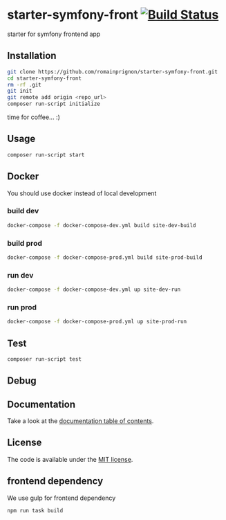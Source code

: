 # starter-symfony-front [![Build Status](https://travis-ci.org/romainPrignon/starter-symfony-front.svg?branch=master)](https://travis-ci.org/romainPrignon/starter-symfony-front)

starter for symfony frontend app



## Installation

```sh
git clone https://github.com/romainprignon/starter-symfony-front.git
cd starter-symfony-front
rm -rf .git
git init
git remote add origin <repo_url>
composer run-script initialize
```
time for coffee... :)


## Usage

```sh
composer run-script start
```


## Docker

You should use docker instead of local development

### build dev
```sh
docker-compose -f docker-compose-dev.yml build site-dev-build
```

### build prod
```sh
docker-compose -f docker-compose-prod.yml build site-prod-build
```

### run dev
```sh
docker-compose -f docker-compose-dev.yml up site-dev-run
```

### run prod
```sh
docker-compose -f docker-compose-prod.yml up site-prod-run
```


## Test

```sh
composer run-script test
```


## Debug


## Documentation

Take a look at the [documentation table of contents](doc/TOC.md).


## License

The code is available under the [MIT license](LICENSE.md).


## frontend dependency

We use gulp for frontend dependency
```sh
npm run task build
```
